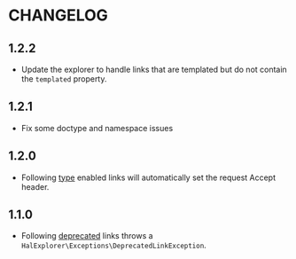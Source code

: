 # CHANGELOG

## 1.2.2
* Update the explorer to handle links that are templated but do not contain the
`templated` property.

## 1.2.1
* Fix some doctype and namespace issues

## 1.2.0
* Following [type](https://tools.ietf.org/html/draft-kelly-json-hal-07#section-5.3)
  enabled links will automatically set the request Accept header.

## 1.1.0

* Following [deprecated](https://tools.ietf.org/html/draft-kelly-json-hal-07#section-5.4)
  links throws a `HalExplorer\Exceptions\DeprecatedLinkException`.

